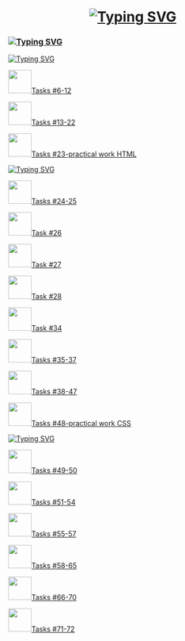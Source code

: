 <h1 align="center">
 <a href="https://git.io/typing-svg"><img src="https://readme-typing-svg.herokuapp.com?font=DM+Serif+Display&size=30&pause=1000&color=A11D1E&width=435&lines=Solving+tasks%3A" alt="Typing SVG" /></a>
</h1>

<h3>
  <a href="https://git.io/typing-svg"><img src="https://readme-typing-svg.herokuapp.com?font=Baskervville+SC&size=30&pause=1000&color=FF4747&width=435&lines=kate_css_html_tasks" alt="Typing SVG" /></a>
</h3>
<a href="https://git.io/typing-svg"><img src="https://readme-typing-svg.herokuapp.com?font=Libre+Baskerville&pause=1000&color=D45050&width=435&lines=%F0%9F%8C%B8++Tasks+%22HTML+Basics%22" alt="Typing SVG" /></a>
<p>
  <img src="https://i.giphy.com/media/v1.Y2lkPTc5MGI3NjExdzJiNGprcGNycDBrd2Z4dnF1aGRscnNmZnlodnY5ODliNTd5dXRhbyZlcD12MV9pbnRlcm5hbF9naWZfYnlfaWQmY3Q9cw/iEbPnIPyh9Exq/giphy.gif" width="47px"/><a href="https://github.com/KateGrebeneva/kate_css_html_tasks/blob/main/HTML%20Tasks/kate_tasks%236-12.html">Tasks #6-12</a>
</p>
<p>
  <img src="https://i.giphy.com/media/v1.Y2lkPTc5MGI3NjExdzJiNGprcGNycDBrd2Z4dnF1aGRscnNmZnlodnY5ODliNTd5dXRhbyZlcD12MV9pbnRlcm5hbF9naWZfYnlfaWQmY3Q9cw/iEbPnIPyh9Exq/giphy.gif" width="47px"/><a href="https://github.com/KateGrebeneva/kate_css_html_tasks/tree/main/HTML%20Tasks/kate_tasks%2313-22">Tasks #13-22</a>
</p>
<p>
  <img src="https://i.giphy.com/media/v1.Y2lkPTc5MGI3NjExdzJiNGprcGNycDBrd2Z4dnF1aGRscnNmZnlodnY5ODliNTd5dXRhbyZlcD12MV9pbnRlcm5hbF9naWZfYnlfaWQmY3Q9cw/iEbPnIPyh9Exq/giphy.gif" width="47px"/><a href="https://github.com/KateGrebeneva/kate_css_html_tasks/tree/main/kate_practice_html">Tasks #23-practical work HTML</a>
</p>
<a href="https://git.io/typing-svg"><img src="https://readme-typing-svg.herokuapp.com?font=Libre+Baskerville&pause=1000&color=D45050&width=435&lines=%F0%9F%8C%B8++Tasks+%22CSS+Basics%22" alt="Typing SVG" /></a>
<p>
  <img src="https://i.giphy.com/media/v1.Y2lkPTc5MGI3NjExdzJiNGprcGNycDBrd2Z4dnF1aGRscnNmZnlodnY5ODliNTd5dXRhbyZlcD12MV9pbnRlcm5hbF9naWZfYnlfaWQmY3Q9cw/iEbPnIPyh9Exq/giphy.gif" width="47px"/><a href="https://github.com/KateGrebeneva/kate_css_html_tasks/tree/main/CSS%20Tasks/kate_tasks%2323-25">Tasks #24-25</a>
</p>

<p>
 <img src="https://i.giphy.com/media/v1.Y2lkPTc5MGI3NjExdzJiNGprcGNycDBrd2Z4dnF1aGRscnNmZnlodnY5ODliNTd5dXRhbyZlcD12MV9pbnRlcm5hbF9naWZfYnlfaWQmY3Q9cw/iEbPnIPyh9Exq/giphy.gif" width="47px"/><a href="https://github.com/KateGrebeneva/kate_css_html_tasks/tree/main/CSS%20Tasks/kate_tasks%2326">Task #26</a>
</p>
 
 <p>
 <img src="https://i.giphy.com/media/v1.Y2lkPTc5MGI3NjExdzJiNGprcGNycDBrd2Z4dnF1aGRscnNmZnlodnY5ODliNTd5dXRhbyZlcD12MV9pbnRlcm5hbF9naWZfYnlfaWQmY3Q9cw/iEbPnIPyh9Exq/giphy.gif" width="47px"/><a href="https://github.com/KateGrebeneva/kate_css_html_tasks/tree/main/CSS%20Tasks/kate_task%2327">Task #27</a>
</p>

<p>
 <img src="https://i.giphy.com/media/v1.Y2lkPTc5MGI3NjExdzJiNGprcGNycDBrd2Z4dnF1aGRscnNmZnlodnY5ODliNTd5dXRhbyZlcD12MV9pbnRlcm5hbF9naWZfYnlfaWQmY3Q9cw/iEbPnIPyh9Exq/giphy.gif" width="47px"/><a href="https://github.com/KateGrebeneva/kate_css_html_tasks/tree/main/CSS%20Tasks/kate_task%2328">Task #28</a>
</p>

<p>
 <img src="https://i.giphy.com/media/v1.Y2lkPTc5MGI3NjExdzJiNGprcGNycDBrd2Z4dnF1aGRscnNmZnlodnY5ODliNTd5dXRhbyZlcD12MV9pbnRlcm5hbF9naWZfYnlfaWQmY3Q9cw/iEbPnIPyh9Exq/giphy.gif" width="47px"/><a href="https://github.com/KateGrebeneva/kate_css_html_tasks/tree/main/CSS%20Tasks/kate_task%2334">Task #34</a>
</p>

<p>
 <img src="https://i.giphy.com/media/v1.Y2lkPTc5MGI3NjExdzJiNGprcGNycDBrd2Z4dnF1aGRscnNmZnlodnY5ODliNTd5dXRhbyZlcD12MV9pbnRlcm5hbF9naWZfYnlfaWQmY3Q9cw/iEbPnIPyh9Exq/giphy.gif" width="47px"/><a href="https://github.com/KateGrebeneva/kate_css_html_tasks/tree/main/CSS%20Tasks/kate_task%2335-37">Tasks #35-37</a>
</p>

<p>
 <img src="https://i.giphy.com/media/v1.Y2lkPTc5MGI3NjExdzJiNGprcGNycDBrd2Z4dnF1aGRscnNmZnlodnY5ODliNTd5dXRhbyZlcD12MV9pbnRlcm5hbF9naWZfYnlfaWQmY3Q9cw/iEbPnIPyh9Exq/giphy.gif" width="47px"/><a href="https://github.com/KateGrebeneva/kate_css_html_tasks/tree/main/CSS%20Tasks/kate_task%2338-47">Tasks #38-47</a>
</p>

<p>
 <img src="https://i.giphy.com/media/v1.Y2lkPTc5MGI3NjExdzJiNGprcGNycDBrd2Z4dnF1aGRscnNmZnlodnY5ODliNTd5dXRhbyZlcD12MV9pbnRlcm5hbF9naWZfYnlfaWQmY3Q9cw/iEbPnIPyh9Exq/giphy.gif" width="47px"/><a href="https://github.com/KateGrebeneva/kate_css_html_tasks/tree/main/kate_practice_css">Tasks #48-practical work CSS</a>
</p>
<a href="https://git.io/typing-svg"><img src="https://readme-typing-svg.herokuapp.com?font=Libre+Baskerville&pause=1000&color=D45050&width=435&lines=%F0%9F%8C%B8++Tasks+%22SELECTORS%22" alt="Typing SVG" /></a>

<p>
 <img src="https://i.giphy.com/media/v1.Y2lkPTc5MGI3NjExdzJiNGprcGNycDBrd2Z4dnF1aGRscnNmZnlodnY5ODliNTd5dXRhbyZlcD12MV9pbnRlcm5hbF9naWZfYnlfaWQmY3Q9cw/iEbPnIPyh9Exq/giphy.gif" width="47px"/><a href="https://github.com/KateGrebeneva/kate_css_html_tasks/tree/main/SELECTORS%20Tasks/tasks%2349-50">Tasks #49-50</a>
</p>

<p>
 <img src="https://i.giphy.com/media/v1.Y2lkPTc5MGI3NjExdzJiNGprcGNycDBrd2Z4dnF1aGRscnNmZnlodnY5ODliNTd5dXRhbyZlcD12MV9pbnRlcm5hbF9naWZfYnlfaWQmY3Q9cw/iEbPnIPyh9Exq/giphy.gif" width="47px"/><a href="https://github.com/KateGrebeneva/kate_css_html_tasks/tree/main/SELECTORS%20Tasks/tasks%2351-54">Tasks #51-54</a>
</p>

<p>
 <img src="https://i.giphy.com/media/v1.Y2lkPTc5MGI3NjExdzJiNGprcGNycDBrd2Z4dnF1aGRscnNmZnlodnY5ODliNTd5dXRhbyZlcD12MV9pbnRlcm5hbF9naWZfYnlfaWQmY3Q9cw/iEbPnIPyh9Exq/giphy.gif" width="47px"/><a href="https://github.com/KateGrebeneva/kate_css_html_tasks/tree/main/SELECTORS%20Tasks/tasks%2355-57">Tasks #55-57</a>
</p>

<p>
 <img src="https://i.giphy.com/media/v1.Y2lkPTc5MGI3NjExdzJiNGprcGNycDBrd2Z4dnF1aGRscnNmZnlodnY5ODliNTd5dXRhbyZlcD12MV9pbnRlcm5hbF9naWZfYnlfaWQmY3Q9cw/iEbPnIPyh9Exq/giphy.gif" width="47px"/><a href="https://github.com/KateGrebeneva/kate_css_html_tasks/tree/main/SELECTORS%20Tasks/tasks%2358-65">Tasks #58-65</a>
</p>

<p>
 <img src="https://i.giphy.com/media/v1.Y2lkPTc5MGI3NjExdzJiNGprcGNycDBrd2Z4dnF1aGRscnNmZnlodnY5ODliNTd5dXRhbyZlcD12MV9pbnRlcm5hbF9naWZfYnlfaWQmY3Q9cw/iEbPnIPyh9Exq/giphy.gif" width="47px"/><a href="https://github.com/KateGrebeneva/kate_css_html_tasks/tree/main/SELECTORS%20Tasks/tasks%2366-70">Tasks #66-70</a>
</p>

<p>
 <img src="https://i.giphy.com/media/v1.Y2lkPTc5MGI3NjExdzJiNGprcGNycDBrd2Z4dnF1aGRscnNmZnlodnY5ODliNTd5dXRhbyZlcD12MV9pbnRlcm5hbF9naWZfYnlfaWQmY3Q9cw/iEbPnIPyh9Exq/giphy.gif" width="47px"/><a href="https://github.com/KateGrebeneva/kate_css_html_tasks/tree/main/SELECTORS%20Tasks/tasks%2371-72">Tasks #71-72</a>
</p>
